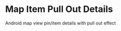 Map Item Pull Out Details
=========================

Android map view pin/item details with pull out effect